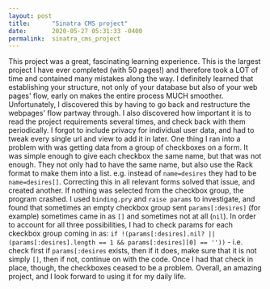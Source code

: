 ```yaml
---
layout: post
title:      "Sinatra CMS project"
date:       2020-05-27 05:31:33 -0400
permalink:  sinatra_cms_project
---
```



This project was a great, fascinating learning experience. This is the largest project I have ever completed (with 50 pages!) and therefore took a LOT of time and contained many mistakes along the way. I definitely learned that establishing your structure, not only of your database but also of your web pages' flow, early on makes the entire process MUCH smoother. Unfortunately, I discovered this by having to go back and restructure the webpages' flow partway through. I also discovered how important it is to read the project requirements several times, and check back with them periodically. I forgot to include privacy for individual user data, and had to tweak every single url and view to add it in later. One thing I ran into a problem with was getting data from a group of checkboxes on a form. It was simple enough to give each checkbox the same name, but that was not enough. They not only had to have the same name, but also use the Rack format to make them into a list. e.g. instead of `name=desires` they had to be `name=desires[]`. Correcting this in all relevant forms solved that issue, and created another. If nothing was selected from the checkbox group, the program crashed. I used `binding.pry` and `raise params` to investigate, and found that sometimes an empty checkbox group sent `params[:desires]` (for example) sometimes came in as `[]` and sometimes not at all (`nil`). In order to account for all three possibilities, I had to check params for each ckeckbox group coming in as: `if !(params[:desires].nil? || (params[:desires].length == 1 && params[:desires][0] == ''))` - i.e. check first if `params[:desires` exists, then if it does, make sure that it is not simply `[]`, then if not, continue on with the code. Once I had that check in place, though, the checkboxes ceased to be a problem. Overall, an amazing project, and I look forward to using it for my daily life.
